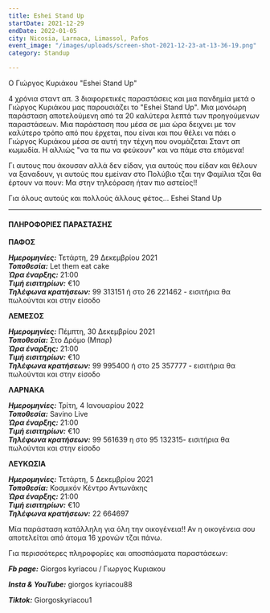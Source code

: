 ```yaml
---
title: Eshei Stand Up
startDate: 2021-12-29
endDate: 2022-01-05
city: Nicosia, Larnaca, Limassol, Pafos
event_image: "/images/uploads/screen-shot-2021-12-23-at-13-36-19.png"
category: Standup

---
```

Ο Γιώργος Κυριάκου "Eshei Stand Up"

4 χρόνια σταντ απ. 3 διαφορετικές παραστάσεις και μια πανδημία μετά ο Γιώργος Κυριάκου μας παρουσιάζει το "Eshei Stand Up". Μια μονόωρη παράσταση αποτελούμενη από τα 20 καλύτερα λεπτά των προηγούμενων παραστάσεων. Μια παράσταση που μέσα σε μια ώρα δειχνει με τον καλύτερο τρόπο από που έρχεται, που είναι και που θέλει να πάει ο Γιώργος Κυριάκου μέσα σε αυτή την τέχνη που ονομάζεται Σταντ απ κωμωδία. Η αλλιώς "να τα πω να φεύκουν" και να πάμε στα επόμενα!

Γι αυτους που άκουσαν αλλά δεν είδαν, για αυτούς που είδαν και θέλουν να ξαναδουν, γι αυτούς που εμείναν στο Πολύβιο τζαι την Φαμίλια τζαι θα έρτουν να πουν: Μα στην τηλεόραση ήταν πιο αστείος!!

Για όλους αυτούς και πολλούς άλλους φέτος... Eshei Stand Up

***

#### ΠΛΗΡΟΦΟΡΙΕΣ ΠΑΡΑΣΤΑΣΗΣ

**ΠΑΦΟΣ**

**_Ημερομηνίες:_** Τετάρτη, 29 Δεκεμβρίου 2021  
**_Τοποθεσία:_** Let them eat cake  
**_Ώρα έναρξης:_** 21:00  
**_Τιμή εισιτηρίων:_** €10  
**_Τηλέφωνα κρατήσεων:_**  99 313151 ή στο 26 221462 - εισιτήρια θα πωλούνται και στην είσοδο

**ΛΕΜΕΣΟΣ**

**_Ημερομηνίες:_** Πέμπτη, 30 Δεκεμβρίου 2021  
**_Τοποθεσία:_** Στο Δρόμο (Μπαρ)  
**_Ώρα έναρξης:_** 21:00  
**_Τιμή εισιτηρίων:_** €10  
**_Τηλέφωνα κρατήσεων:_** 99 995400 ή στο 25 357777 - εισιτήρια θα πωλούνται και στην είσοδο

**ΛΑΡΝΑΚΑ**

**_Ημερομηνίες:_** Τρίτη, 4 Ιανουαρίου 2022  
**_Τοποθεσία:_** Savino Live  
**_Ώρα έναρξης:_** 21:00  
**_Τιμή εισιτηρίων:_** €10  
**_Τηλέφωνα κρατήσεων:_**  99 561639 η στο 95 132315- εισιτήρια θα πωλούνται και στην είσοδο

**ΛΕΥΚΩΣΙΑ**

**_Ημερομηνίες:_** Τετάρτη, 5 Δεκεμβρίου 2021  
**_Τοποθεσία:_** Κοσμικόν Κέντρο Αντωνάκης  
**_Ώρα έναρξης:_** 21:00  
**_Τιμή εισιτηρίων:_** €10  
**_Τηλέφωνα κρατήσεων:_**  22 664697

Μία παράσταση κατάλληλη για όλη την οικογένεια!! Αν η οικογένεια σου αποτελείται από άτομα 16 χρονών τζαι πάνω.

Για περισσότερες πληροφορίες και αποσπάσματα παραστάσεων:

**_Fb page:_** Giorgos kyriacou / Γιωργος Κυριακου

**_Insta & YouTube:_** giorgos kyriacou88

**_Tiktok:_** Giorgoskyriacou1